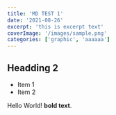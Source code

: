 ```yaml
---
title: 'MD TEST 1'
date: '2021-08-26'
excerpt: 'this is excerpt text'
coverImage: '/images/sample.png'
categories: ['graphic', 'aaaaaa']
---
```


<link href="https://raw.github.com/kottkrig/Markdown-CSS/master/markdown.css" rel="stylesheet"></link>

## Headding 2

- Item 1
- Item 2

Hello World! **bold text**.
